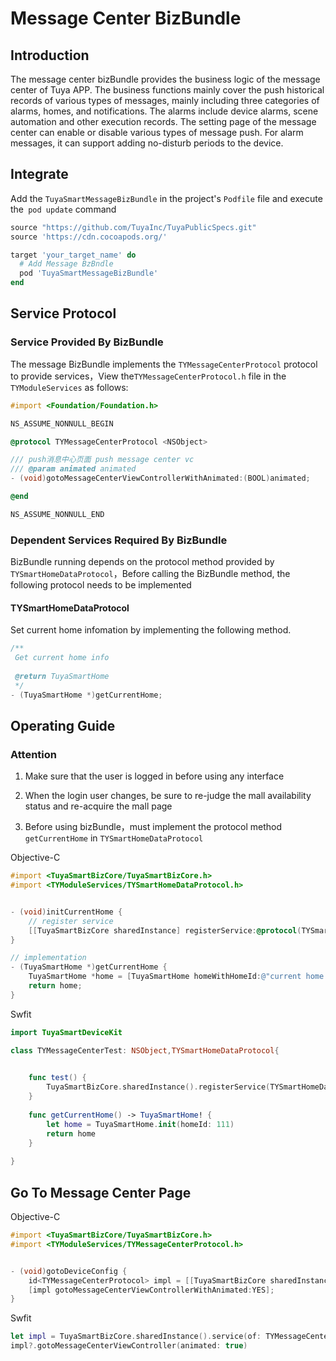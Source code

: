 # Message Center BizBundle

## Introduction

The message center bizBundle provides the business logic of the message center of Tuya APP. The business functions mainly cover the push historical records of various types of messages, mainly including three categories of alarms, homes, and notifications. The alarms include device alarms, scene automation and other execution records.
The setting page of the message center can enable or disable various types of message push. For alarm messages, it can support adding no-disturb periods to the device.



## **Integrate**

Add the `TuyaSmartMessageBizBundle` in the project's `Podfile` file and execute the` pod update` command

```ruby
source "https://github.com/TuyaInc/TuyaPublicSpecs.git"
source 'https://cdn.cocoapods.org/'

target 'your_target_name' do
  # Add Message BzBndle
  pod 'TuyaSmartMessageBizBundle'
end
```



## Service Protocol

### Service Provided By BizBundle

The message BizBundle implements the `TYMessageCenterProtocol` protocol to provide services，View the`TYMessageCenterProtocol.h` file in the `TYModuleServices` as follows:

```objective-c
#import <Foundation/Foundation.h>

NS_ASSUME_NONNULL_BEGIN

@protocol TYMessageCenterProtocol <NSObject>

/// push消息中心页面 push message center vc
/// @param animated animated
- (void)gotoMessageCenterViewControllerWithAnimated:(BOOL)animated;

@end

NS_ASSUME_NONNULL_END
```



### Dependent Services Required By BizBundle

BizBundle running depends on the protocol method provided by `TYSmartHomeDataProtocol`，Before calling the BizBundle method, the following protocol needs to be implemented

#### TYSmartHomeDataProtocol

Set current home infomation  by implementing the following method.

```objective-c
/**
 Get current home info 
 
 @return TuyaSmartHome
 */
- (TuyaSmartHome *)getCurrentHome;
```



## Operating Guide

### Attention

1. Make sure that the user is logged in before using any interface

2. When the login user changes, be sure to re-judge the mall availability status and re-acquire the mall page

3. Before using bizBundle，must  implement the protocol method `getCurrentHome` in `TYSmartHomeDataProtocol`

Objective-C 

```objective-c
#import <TuyaSmartBizCore/TuyaSmartBizCore.h>
#import <TYModuleServices/TYSmartHomeDataProtocol.h>


- (void)initCurrentHome {
    // register service
    [[TuyaSmartBizCore sharedInstance] registerService:@protocol(TYSmartHomeDataProtocol) withInstance:self];
}

// implementation
- (TuyaSmartHome *)getCurrentHome {
    TuyaSmartHome *home = [TuyaSmartHome homeWithHomeId:@"current home id"];
    return home;
}
```

Swfit 

```swift
import TuyaSmartDeviceKit

class TYMessageCenterTest: NSObject,TYSmartHomeDataProtocol{

    
    func test() {
        TuyaSmartBizCore.sharedInstance().registerService(TYSmartHomeDataProtocol.self, withInstance: self)
    }
    
    func getCurrentHome() -> TuyaSmartHome! {
        let home = TuyaSmartHome.init(homeId: 111)
        return home
    }
    
}
```




## Go To Message Center Page

Objective-C 

```objective-c
#import <TuyaSmartBizCore/TuyaSmartBizCore.h>
#import <TYModuleServices/TYMessageCenterProtocol.h>


- (void)gotoDeviceConfig {
    id<TYMessageCenterProtocol> impl = [[TuyaSmartBizCore sharedInstance] serviceOfProtocol:@protocol(TYMessageCenterProtocol)];
    [impl gotoMessageCenterViewControllerWithAnimated:YES];
}
```

Swfit 

``` swift
let impl = TuyaSmartBizCore.sharedInstance().service(of: TYMessageCenterProtocol.self) as? TYMessageCenterProtocol
impl?.gotoMessageCenterViewController(animated: true)
```
